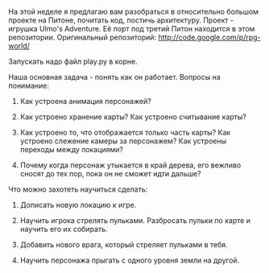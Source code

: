 На этой неделе я предлагаю вам разобраться в относительно большом проекте на Питоне, почитать код, постичь архитектуру.
Проект - игрушка Ulmo's Adventure. Её порт под третий Питон находится в этом репозитории. Оригинальный репозиторий: http://code.google.com/p/rpg-world/

Запускать надо файл play.py в корне.

Наша основная задача - понять как он работает. Вопросы на понимание:

1.  Как устроена анимация персонажей?

2.  Как устроено хранение карты? Как устроено считывание карты?

3.  Как устроено то, что отображается только часть карты? Как устроено слежение камеры за персонажем? Как устроены переходы между локациями?

4.  Почему когда персонаж утыкается в край дерева, его вежливо сносят до тех пор, пока он не сможет идти дальше?

Что можно захотеть научиться сделать:

1.  Дописать новую локацию к игре.

2.  Научить игрока стрелять пульками. Разбросать пульки по карте и научить его их собирать.

3.  Добавить нового врага, который стреляет пульками в тебя.

4.  Научить персонажа прыгать с одного уровня земли на другой.
